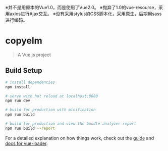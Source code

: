 ※并不是用原本的Vue1.0，而是使用了Vue2.0。
※抛弃了1.0的vue-resourse，采用axios进行Ajax交互。
※没有采用stylus的CSS脚本化，采用原生，后期用sass进行编码。
# copyelm

> A Vue.js project

## Build Setup

``` bash
# install dependencies
npm install

# serve with hot reload at localhost:8080
npm run dev

# build for production with minification
npm run build

# build for production and view the bundle analyzer report
npm run build --report
```

For a detailed explanation on how things work, check out the [guide](http://vuejs-templates.github.io/webpack/) and [docs for vue-loader](http://vuejs.github.io/vue-loader).
